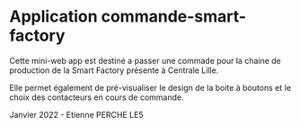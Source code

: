 # Application commande-smart-factory

Cette mini-web app est destiné a passer une commade pour la chaine de production de la Smart Factory présente à Centrale Lille.

Elle permet également de pré-visualiser le design de la boite à boutons et le choix des contacteurs en cours de commande.

Janvier 2022 - Etienne PERCHE LE5
